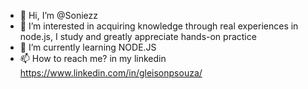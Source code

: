 - 👋 Hi, I’m @Soniezz
- 👀 I’m interested in acquiring knowledge through real experiences in node.js, I study and greatly appreciate hands-on practice
- 🌱 I’m currently learning NODE.JS
- 📫 How to reach me? in my linkedin https://www.linkedin.com/in/gleisonpsouza/

